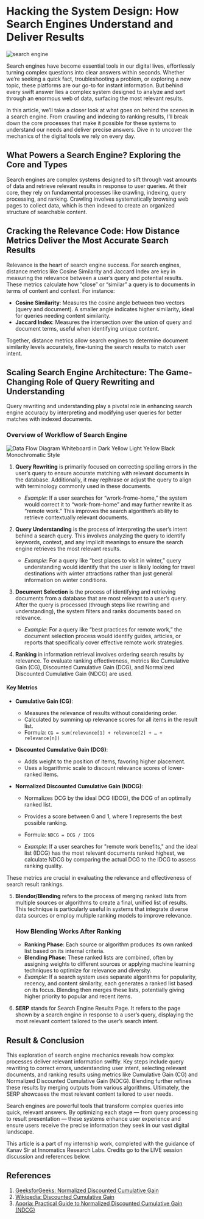 # Hacking the System Design: How Search Engines Understand and Deliver Results
![search engine](https://github.com/user-attachments/assets/d9a1c765-55c0-4188-a893-6e0a7a594d8c)

Search engines have become essential tools in our digital lives, effortlessly turning complex questions into clear answers within seconds. Whether we’re seeking a quick fact, troubleshooting a problem, or exploring a new topic, these platforms are our go-to for instant information. But behind every swift answer lies a complex system designed to analyze and sort through an enormous web of data, surfacing the most relevant results.

In this article, we’ll take a closer look at what goes on behind the scenes in a search engine. From crawling and indexing to ranking results, I’ll break down the core processes that make it possible for these systems to understand our needs and deliver precise answers. Dive in to uncover the mechanics of the digital tools we rely on every day.

## What Powers a Search Engine? Exploring the Core and Types

Search engines are complex systems designed to sift through vast amounts of data and retrieve relevant results in response to user queries. At their core, they rely on fundamental processes like crawling, indexing, query processing, and ranking. Crawling involves systematically browsing web pages to collect data, which is then indexed to create an organized structure of searchable content.

## Cracking the Relevance Code: How Distance Metrics Deliver the Most Accurate Search Results

Relevance is the heart of search engine success. For search engines, distance metrics like Cosine Similarity and Jaccard Index are key in measuring the relevance between a user’s query and potential results. These metrics calculate how “close” or “similar” a query is to documents in terms of content and context. For instance:

- **Cosine Similarity**: Measures the cosine angle between two vectors (query and document). A smaller angle indicates higher similarity, ideal for queries needing content similarity.
- **Jaccard Index**: Measures the intersection over the union of query and document terms, useful when identifying unique content.

Together, distance metrics allow search engines to determine document similarity levels accurately, fine-tuning the search results to match user intent.

## Scaling Search Engine Architecture: The Game-Changing Role of Query Rewriting and Understanding

Query rewriting and understanding play a pivotal role in enhancing search engine accuracy by interpreting and modifying user queries for better matches with indexed documents.

### Overview of Workflow of Search Engine
![Data Flow Diagram Whiteboard in Dark Yellow Light Yellow Black Monochromatic Style](https://github.com/user-attachments/assets/2f468ddf-99a6-4b96-813e-1b78aca34e9f)


1. **Query Rewriting** is primarily focused on correcting spelling errors in the user’s query to ensure accurate matching with relevant documents in the database. Additionally, it may rephrase or adjust the query to align with terminology commonly used in these documents.  
   - *Example*: If a user searches for “wrork-frome-home,” the system would correct it to “work-from-home” and may further rewrite it as “remote work.” This improves the search algorithm’s ability to retrieve contextually relevant documents.

2. **Query Understanding** is the process of interpreting the user’s intent behind a search query. This involves analyzing the query to identify keywords, context, and any implicit meanings to ensure the search engine retrieves the most relevant results.  
   - *Example*: For a query like “best places to visit in winter,” query understanding would identify that the user is likely looking for travel destinations with winter attractions rather than just general information on winter conditions.

3. **Document Selection** is the process of identifying and retrieving documents from a database that are most relevant to a user’s query. After the query is processed (through steps like rewriting and understanding), the system filters and ranks documents based on relevance.  
   - *Example*: For a query like “best practices for remote work,” the document selection process would identify guides, articles, or reports that specifically cover effective remote work strategies.

4. **Ranking** in information retrieval involves ordering search results by relevance. To evaluate ranking effectiveness, metrics like Cumulative Gain (CG), Discounted Cumulative Gain (DCG), and Normalized Discounted Cumulative Gain (NDCG) are used.

#### Key Metrics
- **Cumulative Gain (CG)**:
  - Measures the relevance of results without considering order.
  - Calculated by summing up relevance scores for all items in the result list.
  - Formula: `CG = sum(relevance[1] + relevance[2] + … + relevance[n])`

- **Discounted Cumulative Gain (DCG)**:
  - Adds weight to the position of items, favoring higher placement.
  - Uses a logarithmic scale to discount relevance scores of lower-ranked items.

- **Normalized Discounted Cumulative Gain (NDCG)**:
  - Normalizes DCG by the ideal DCG (IDCG), the DCG of an optimally ranked list.
  - Provides a score between 0 and 1, where 1 represents the best possible ranking.
  - Formula: `NDCG = DCG / IDCG`

   - *Example*: If a user searches for "remote work benefits," and the ideal list (IDCG) has the most relevant documents ranked highest, we calculate NDCG by comparing the actual DCG to the IDCG to assess ranking quality.

These metrics are crucial in evaluating the relevance and effectiveness of search result rankings.

5. **Blendor/Blending** refers to the process of merging ranked lists from multiple sources or algorithms to create a final, unified list of results. This technique is particularly useful in systems that integrate diverse data sources or employ multiple ranking models to improve relevance.

   ### How Blending Works After Ranking
   - **Ranking Phase**: Each source or algorithm produces its own ranked list based on its internal criteria.
   - **Blending Phase**: These ranked lists are combined, often by assigning weights to different sources or applying machine learning techniques to optimize for relevance and diversity.
   - *Example*: If a search system uses separate algorithms for popularity, recency, and content similarity, each generates a ranked list based on its focus. Blending then merges these lists, potentially giving higher priority to popular and recent items.

6. **SERP** stands for Search Engine Results Page. It refers to the page shown by a search engine in response to a user’s query, displaying the most relevant content tailored to the user’s search intent.

## Result & Conclusion

This exploration of search engine mechanics reveals how complex processes deliver relevant information swiftly. Key steps include query rewriting to correct errors, understanding user intent, selecting relevant documents, and ranking results using metrics like Cumulative Gain (CG) and Normalized Discounted Cumulative Gain (NDCG). Blending further refines these results by merging outputs from various algorithms. Ultimately, the SERP showcases the most relevant content tailored to user needs.

Search engines are powerful tools that transform complex queries into quick, relevant answers. By optimizing each stage — from query processing to result presentation — these systems enhance user experience and ensure users receive the precise information they seek in our vast digital landscape.

This article is a part of my internship work, completed with the guidance of Kanav Sir at Innomatics Research Labs. Credits go to the LIVE session discussion and references below.

## References
1. [GeeksforGeeks: Normalized Discounted Cumulative Gain](https://www.geeksforgeeks.org/normalized-discounted-cumulative-gain-multilabel-ranking-metrics-ml/)
2. [Wikipedia: Discounted Cumulative Gain](https://en.wikipedia.org/wiki/Discounted_cumulative_gain)
3. [Aporia: Practical Guide to Normalized Discounted Cumulative Gain (NDCG)](https://www.aporia.com/learn/a-practical-guide-to-normalized-discounted-cumulative-gain-ndcg/)
